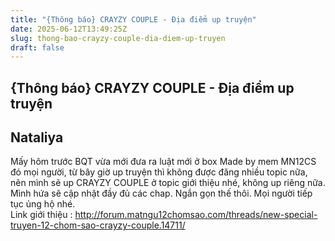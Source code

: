 ```yaml
---
title: "{Thông báo} CRAYZY COUPLE - Địa điểm up truyện"
date: 2025-06-12T13:49:25Z
slug: thong-bao-crayzy-couple-dia-diem-up-truyen
draft: false
---
```


## {Thông báo} CRAYZY COUPLE - Địa điểm up truyện

## Nataliya

Mấy hôm trước BQT vừa mới đưa ra luật mới ở box Made by mem MN12CS đó mọi người, từ bây giờ up truyện thì không được đăng nhiều topic nữa, nên mình sẽ up CRAYZY COUPLE ở topic giới thiệu nhé, không up riêng nữa. Mình hứa sẽ cập nhật đầy đủ các chap. Ngắn gọn thế thôi. Mọi người tiếp tục ủng hộ nhé.  
Link giới thiệu : http://forum.matngu12chomsao.com/threads/new-special-truyen-12-chom-sao-crayzy-couple.14711/